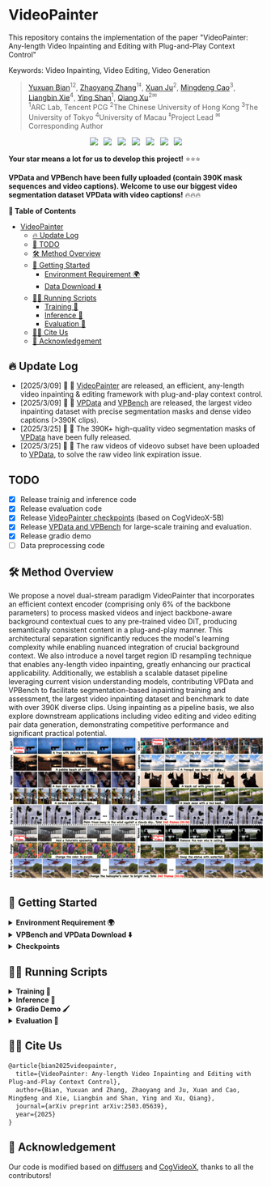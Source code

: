 
# VideoPainter

This repository contains the implementation of the paper "VideoPainter: Any-length Video Inpainting and Editing with Plug-and-Play Context Control"

Keywords: Video Inpainting, Video Editing, Video Generation

> [Yuxuan Bian](https://yxbian23.github.io/)<sup>12</sup>, [Zhaoyang Zhang](https://zzyfd.github.io/#/)<sup>1‡</sup>, [Xuan Ju](https://juxuan27.github.io/)<sup>2</sup>, [Mingdeng Cao](https://openreview.net/profile?id=~Mingdeng_Cao1)<sup>3</sup>, [Liangbin Xie](https://liangbinxie.github.io/)<sup>4</sup>, [Ying Shan](https://www.linkedin.com/in/YingShanProfile/)<sup>1</sup>, [Qiang Xu](https://cure-lab.github.io/)<sup>2✉</sup><br>
> <sup>1</sup>ARC Lab, Tencent PCG <sup>2</sup>The Chinese University of Hong Kong <sup>3</sup>The University of Tokyo <sup>4</sup>University of Macau <sup>‡</sup>Project Lead <sup>✉</sup>Corresponding Author



<p align="center">
<a href='https://yxbian23.github.io/project/video-painter'><img src='https://img.shields.io/badge/Project-Page-Green'></a> &nbsp;
<a href="https://arxiv.org/abs/2503.05639"><img src="https://img.shields.io/badge/arXiv-2503.05639-b31b1b.svg"></a> &nbsp;
<a href="https://github.com/TencentARC/VideoPainter"><img src="https://img.shields.io/badge/GitHub-Code-black?logo=github"></a> &nbsp;
<a href="https://youtu.be/HYzNfsD3A0s"><img src="https://img.shields.io/badge/YouTube-Video-red?logo=youtube"></a> &nbsp;
<a href='https://huggingface.co/datasets/TencentARC/VPData'><img src='https://img.shields.io/badge/%F0%9F%A4%97%20Hugging%20Face-Dataset-blue'></a> &nbsp;
<a href='https://huggingface.co/datasets/TencentARC/VPBench'><img src='https://img.shields.io/badge/%F0%9F%A4%97%20Hugging%20Face-Benchmark-blue'></a> &nbsp;
<a href="https://huggingface.co/TencentARC/VideoPainter"><img src="https://img.shields.io/badge/%F0%9F%A4%97%20Hugging%20Face-Model-blue"></a>
</p>

**Your star means a lot for us to develop this project!** ⭐⭐⭐

**VPData and VPBench have been fully uploaded (contain 390K mask sequences and video captions). Welcome to use our biggest video segmentation dataset VPData with video captions!** 🔥🔥🔥 


**📖 Table of Contents**


- [VideoPainter](#videopainter)
  - [🔥 Update Log](#-update-log)
  - [📌 TODO](#todo)
  - [🛠️ Method Overview](#️-method-overview)
  - [🚀 Getting Started](#-getting-started)
    - [Environment Requirement 🌍](#environment-requirement-)
    - [Data Download ⬇️](#data-download-️)
  - [🏃🏼 Running Scripts](#-running-scripts)
    - [Training 🤯](#training-)
    - [Inference 📜](#inference-)
    - [Evaluation 📏](#evaluation-)
  - [🤝🏼 Cite Us](#-cite-us)
  - [💖 Acknowledgement](#-acknowledgement)



## 🔥 Update Log
- [2025/3/09] 📢 📢  [VideoPainter](https://huggingface.co/TencentARC/VideoPainter) are released, an efficient, any-length video inpainting & editing framework with plug-and-play context control.
- [2025/3/09] 📢 📢  [VPData](https://huggingface.co/datasets/TencentARC/VPData) and [VPBench](https://huggingface.co/datasets/TencentARC/VPBench) are released, the largest video inpainting dataset with precise segmentation masks and dense video captions (>390K clips).
- [2025/3/25] 📢 📢  The 390K+ high-quality video segmentation masks of [VPData](https://huggingface.co/datasets/TencentARC/VPData) have been fully released.
- [2025/3/25] 📢 📢  The raw videos of videovo subset have been uploaded to [VPData](https://huggingface.co/datasets/TencentARC/VPData), to solve the raw video link expiration issue.

## TODO

- [x] Release trainig and inference code
- [x] Release evaluation code
- [x] Release [VideoPainter checkpoints](https://huggingface.co/TencentARC/VideoPainter) (based on CogVideoX-5B)
- [x] Release [VPData and VPBench](https://huggingface.co/collections/TencentARC/videopainter-67cc49c6146a48a2ba93d159) for large-scale training and evaluation.
- [x] Release gradio demo
- [ ] Data preprocessing code
## 🛠️ Method Overview

We propose a novel dual-stream paradigm VideoPainter that incorporates an efficient context encoder (comprising only 6\% of the backbone parameters) to process masked videos and inject backbone-aware background contextual cues to any pre-trained video DiT, producing semantically consistent content in a plug-and-play manner. This architectural separation significantly reduces the model's learning complexity while enabling nuanced integration of crucial background context. We also introduce a novel target region ID resampling technique that enables any-length video inpainting, greatly enhancing our practical applicability. Additionally, we establish a scalable dataset pipeline leveraging current vision understanding models, contributing VPData and VPBench to facilitate segmentation-based inpainting training and assessment, the largest video inpainting dataset and benchmark to date with over 390K diverse clips. Using inpainting as a pipeline basis, we also explore downstream applications including video editing and video editing pair data generation, demonstrating competitive performance and significant practical potential. 
![](assets/teaser.jpg)



## 🚀 Getting Started

<details>
<summary><b>Environment Requirement 🌍</b></summary>


Clone the repo:

```
git clone https://github.com/TencentARC/VideoPainter.git
```

We recommend you first use `conda` to create virtual environment, and install needed libraries. For example:


```
conda create -n videopainter python=3.10 -y
conda activate videopainter
pip install -r requirements.txt
```

Then, you can install diffusers (implemented in this repo) with:

```
cd ./diffusers
pip install -e .
```

After that, you can install required ffmpeg thourgh:

```
conda install -c conda-forge ffmpeg -y
```

Optional, you can install sam2 for gradio demo thourgh:

```
cd ./app
pip install -e .
```
</details>

<details>
<summary><b>VPBench and VPData Download ⬇️</b></summary>

You can download the VPBench [here](https://huggingface.co/datasets/TencentARC/VPBench), and the VPData [here](https://huggingface.co/datasets/TencentARC/VPData) (as well as the Davis we re-processed), which are used for training and testing the BrushNet. By downloading the data, you are agreeing to the terms and conditions of the license. The data structure should be like:

```
|-- data
    |-- davis
        |-- JPEGImages_432_240
        |-- test_masks
        |-- davis_caption
        |-- test.json
        |-- train.json
    |-- videovo/raw_video
        |-- 000005000
            |-- 000005000000.0.mp4
            |-- 000005000001.0.mp4
            |-- ...
        |-- 000005001
        |-- ...
    |-- pexels/pexels/raw_video
        |-- 000000000
            |-- 000000000000_852038.mp4
            |-- 000000000001_852057.mp4
            |-- ...
        |-- 000000001
        |-- ...
    |-- video_inpainting
        |-- videovo
            |-- 000005000000/all_masks.npz
            |-- 000005000001/all_masks.npz
            |-- ...
        |-- pexels
            |-- ...
    |-- pexels_videovo_train_dataset.csv
    |-- pexels_videovo_val_dataset.csv
    |-- pexels_videovo_test_dataset.csv
    |-- our_video_inpaint.csv
    |-- our_video_inpaint_long.csv
    |-- our_video_edit.csv
    |-- our_video_edit_long.csv
    |-- pexels.csv
    |-- videovo.csv
    
```

You can download the VPBench, and put the benchmark to the `data` folder by:
```
git lfs install
git clone https://huggingface.co/datasets/TencentARC/VPBench
mv VPBench data
cd data
unzip pexels.zip
unzip videovo.zip
unzip davis.zip
unzip video_inpainting.zip
```

You can download the VPData (only mask and text annotations due to the space limit), and put the dataset to the `data` folder by:
```
git lfs install
git clone https://huggingface.co/datasets/TencentARC/VPData
mv VPBench data

# 1. unzip the masks in VPData
python data_utils/unzip_folder.py --source_dir ./data/videovo_masks --target_dir ./data/video_inpainting/videovo
python data_utils/unzip_folder.py --source_dir ./data/pexels_masks --target_dir ./data/video_inpainting/pexels

# 2. unzip the raw videos in Videovo subset in VPData
python data_utils/unzip_folder.py --source_dir ./data/videovo_raw_videos --target_dir ./data/videovo/raw_video
```

Noted: *Due to the space limit, you need to run the following script to download the raw videos of the Pexels subset in VPData. The format should be consistent with VPData/VPBench above (After download the VPData/VPBench, the script will automatically place the raw videos of VPData into the corresponding dataset directories that have been created by VPBench).*

```
cd data_utils
python VPData_download.py
```

</details>

<details>
<summary><b>Checkpoints</b></summary>

Checkpoints of VideoPainter can be downloaded from [here](https://huggingface.co/TencentARC/VideoPainter). The ckpt folder contains 

- VideoPainter pretrained checkpoints for CogVideoX-5b-I2V 
- VideoPainter IP Adapter pretrained checkpoints for CogVideoX-5b-I2V 
- pretrinaed CogVideoX-5b-I2V checkpoint from [HuggingFace](https://huggingface.co/THUDM/CogVideoX-5b-I2V). 

You can download the checkpoints, and put the checkpoints to the `ckpt` folder by:
```
git lfs install
git clone https://huggingface.co/TencentARC/VideoPainter
mv VideoPainter ckpt
```

You also need to download the base model [CogVideoX-5B-I2V](https://huggingface.co/THUDM/CogVideoX-5b-I2V) by:
```
git lfs install
cd ckpt
git clone https://huggingface.co/THUDM/CogVideoX-5b-I2V
```

[Optional]You need to download [FLUX.1-Fill-dev](https://huggingface.co/black-forest-labs/FLUX.1-Fill-dev/) for first frame inpainting:
```
git lfs install
cd ckpt
git clone https://huggingface.co/black-forest-labs/FLUX.1-Fill-dev
mv ckpt/FLUX.1-Fill-dev ckpt/flux_inp
```

[Optional]You need to download [SAM2](https://huggingface.co/facebook/sam2-hiera-large) for video segmentation in gradio demo:
```
git lfs install
cd ckpt
wget https://huggingface.co/facebook/sam2-hiera-large/resolve/main/sam2_hiera_large.pt
```
You can also choose the segmentation checkpoints of other sizes to balance efficiency and performance, such as [SAM2-Tiny](https://huggingface.co/facebook/sam2-hiera-tiny).

The ckpt structure should be like:

```
|-- ckpt
    |-- VideoPainter/checkpoints
        |-- branch
            |-- config.json
            |-- diffusion_pytorch_model.safetensors
    |-- VideoPainterID/checkpoints
        |-- pytorch_lora_weights.safetensors
    |-- CogVideoX-5b-I2V
        |-- scheduler
        |-- transformer
        |-- vae
        |-- ...
    |-- flux_inp
        |-- scheduler
        |-- transformer
        |-- vae
        |-- ...
    |-- sam2_hiera_large.pt
```
</details>

## 🏃🏼 Running Scripts

<details>
<summary><b>Training 🤯</b></summary>

You can train the VideoPainter using the script:

```
# cd train
# bash VideoPainter.sh

export MODEL_PATH="../ckpt/CogVideoX-5b-I2V"
export CACHE_PATH="~/.cache"
export DATASET_PATH="../data/videovo/raw_video"
export PROJECT_NAME="pexels_videovo-inpainting"
export RUNS_NAME="VideoPainter"
export OUTPUT_PATH="./${PROJECT_NAME}/${RUNS_NAME}"
export PYTORCH_CUDA_ALLOC_CONF=expandable_segments:True
export TOKENIZERS_PARALLELISM=false
export CUDA_VISIBLE_DEVICES=0,1,2,3,4,5,6,7

accelerate launch --config_file accelerate_config_machine_single_ds.yaml  --machine_rank 0 \
  train_cogvideox_inpainting_i2v_video.py \
  --pretrained_model_name_or_path $MODEL_PATH \
  --cache_dir $CACHE_PATH \
  --meta_file_path ../data/pexels_videovo_train_dataset.csv \
  --val_meta_file_path ../data/pexels_videovo_val_dataset.csv \
  --instance_data_root $DATASET_PATH \
  --dataloader_num_workers 1 \
  --num_validation_videos 1 \
  --validation_epochs 1 \
  --seed 42 \
  --mixed_precision bf16 \
  --output_dir $OUTPUT_PATH \
  --height 480 \
  --width 720 \
  --fps 8 \
  --max_num_frames 49 \
  --video_reshape_mode "resize" \
  --skip_frames_start 0 \
  --skip_frames_end 0 \
  --max_text_seq_length 226 \
  --branch_layer_num 2 \
  --train_batch_size 1 \
  --num_train_epochs 10 \
  --checkpointing_steps 1024 \
  --validating_steps 256 \
  --gradient_accumulation_steps 1 \
  --learning_rate 1e-5 \
  --lr_scheduler cosine_with_restarts \
  --lr_warmup_steps 1000 \
  --lr_num_cycles 1 \
  --enable_slicing \
  --enable_tiling \
  --noised_image_dropout 0.05 \
  --gradient_checkpointing \
  --optimizer AdamW \
  --adam_beta1 0.9 \
  --adam_beta2 0.95 \
  --max_grad_norm 1.0 \
  --allow_tf32 \
  --report_to wandb \
  --tracker_name $PROJECT_NAME \
  --runs_name $RUNS_NAME \
  --inpainting_loss_weight 1.0 \
  --mix_train_ratio 0 \
  --first_frame_gt \
  --mask_add \
  --mask_transform_prob 0.3 \
  --p_brush 0.4 \
  --p_rect 0.1 \
  --p_ellipse 0.1 \
  --p_circle 0.1 \
  --p_random_brush 0.3

# cd train
# bash VideoPainterID.sh
export MODEL_PATH="../ckpt/CogVideoX-5b-I2V"
export BRANCH_MODEL_PATH="../ckpt/VideoPainter/checkpoints/branch"
export CACHE_PATH="~/.cache"
export DATASET_PATH="../data/videovo/raw_video"
export PROJECT_NAME="pexels_videovo-inpainting"
export RUNS_NAME="VideoPainterID"
export OUTPUT_PATH="./${PROJECT_NAME}/${RUNS_NAME}"
export PYTORCH_CUDA_ALLOC_CONF=expandable_segments:True
export TOKENIZERS_PARALLELISM=false
export CUDA_VISIBLE_DEVICES=0,1,2,3,4,5,6,7

accelerate launch --config_file accelerate_config_machine_single_ds_wo_cpu.yaml --machine_rank 0 \
  train_cogvideox_inpainting_i2v_video_resample.py \
  --pretrained_model_name_or_path $MODEL_PATH \
  --cogvideox_branch_name_or_path $BRANCH_MODEL_PATH \
  --cache_dir $CACHE_PATH \
  --meta_file_path ../data/pexels_videovo_train_dataset.csv \
  --val_meta_file_path ../data/pexels_videovo_val_dataset.csv \
  --instance_data_root $DATASET_PATH \
  --dataloader_num_workers 1 \
  --num_validation_videos 1 \
  --validation_epochs 1 \
  --seed 42 \
  --rank 256 \
  --lora_alpha 128 \
  --mixed_precision bf16 \
  --output_dir $OUTPUT_PATH \
  --height 480 \
  --width 720 \
  --fps 8 \
  --max_num_frames 49 \
  --video_reshape_mode "resize" \
  --skip_frames_start 0 \
  --skip_frames_end 0 \
  --max_text_seq_length 226 \
  --branch_layer_num 2 \
  --train_batch_size 1 \
  --num_train_epochs 10 \
  --checkpointing_steps 256 \
  --validating_steps 128 \
  --gradient_accumulation_steps 1 \
  --learning_rate 5e-5 \
  --lr_scheduler cosine_with_restarts \
  --lr_warmup_steps 200 \
  --lr_num_cycles 1 \
  --enable_slicing \
  --enable_tiling \
  --noised_image_dropout 0.05 \
  --gradient_checkpointing \
  --optimizer AdamW \
  --adam_beta1 0.9 \
  --adam_beta2 0.95 \
  --max_grad_norm 1.0 \
  --allow_tf32 \
  --report_to wandb \
  --tracker_name $PROJECT_NAME \
  --runs_name $RUNS_NAME \
  --inpainting_loss_weight 1.0 \
  --mix_train_ratio 0 \
  --first_frame_gt \
  --mask_add \
  --mask_transform_prob 0.3 \
  --p_brush 0.4 \
  --p_rect 0.1 \
  --p_ellipse 0.1 \
  --p_circle 0.1 \
  --p_random_brush 0.3 \
  --id_pool_resample_learnable
```
</details>


<details>
<summary><b>Inference 📜</b></summary>

You can inference for the video inpainting or editing with the script:

```
cd infer
# video inpainting
bash inpaint.sh
# video inpainting with ID resampling
bash inpaint_id_resample.sh
# video editing
bash edit.sh
```

Our VideoPainter can also function as a video editing pair data generator, you can inference with the script:
```
bash edit_bench.sh
```

Since VideoPainter is trained on public Internet videos, it primarily performs well on general scenarios. For high-quality industrial applications (e.g., product exhibitions, virtual try-on), we recommend training the model on your domain-specific data. We welcome and appreciate any contributions of trained models from the community!
</details>

<details>
<summary><b>Gradio Demo 🖌️</b></summary>

You can also inference through gradio demo:

```
# cd app
CUDA_VISIBLE_DEVICES=0 python app.py \
    --model_path ../ckpt/CogVideoX-5b-I2V \
    --inpainting_branch ../ckpt/VideoPainter/checkpoints/branch \
    --id_adapter ../ckpt/VideoPainterID/checkpoints \
    --img_inpainting_model ../ckpt/flux_inp
```
</details>


<details>
<summary><b>Evaluation 📏</b></summary>

You can evaluate using the script:

```
cd evaluate
# video inpainting
bash eval_inpainting.sh
# video inpainting with ID resampling
bash eval_inpainting_id_resample.sh
# video editing
bash eval_edit.sh
# video editing with ID resampling
bash eval_editing_id_resample.sh
```
</details>

## 🤝🏼 Cite Us

```
@article{bian2025videopainter,
  title={VideoPainter: Any-length Video Inpainting and Editing with Plug-and-Play Context Control},
  author={Bian, Yuxuan and Zhang, Zhaoyang and Ju, Xuan and Cao, Mingdeng and Xie, Liangbin and Shan, Ying and Xu, Qiang},
  journal={arXiv preprint arXiv:2503.05639},
  year={2025}
}
```


## 💖 Acknowledgement
<span id="acknowledgement"></span>

Our code is modified based on [diffusers](https://github.com/huggingface/diffusers) and [CogVideoX](https://github.com/THUDM/CogVideo), thanks to all the contributors!
